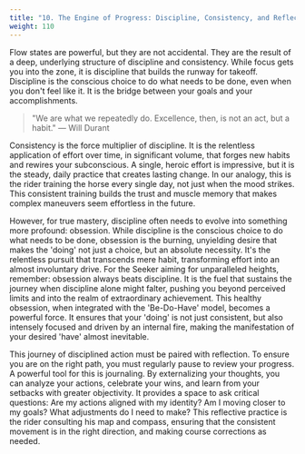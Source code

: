 ```yaml
---
title: "10. The Engine of Progress: Discipline, Consistency, and Reflection"
weight: 110
---
```


Flow states are powerful, but they are not accidental. They are the result of a deep, underlying structure of discipline and consistency. While focus gets you into the zone, it is discipline that builds the runway for takeoff. Discipline is the conscious choice to do what needs to be done, even when you don't feel like it. It is the bridge between your goals and your accomplishments.

> "We are what we repeatedly do. Excellence, then, is not an act, but a habit."
— Will Durant

Consistency is the force multiplier of discipline. It is the relentless application of effort over time, in significant volume, that forges new habits and rewires your subconscious. A single, heroic effort is impressive, but it is the steady, daily practice that creates lasting change. In our analogy, this is the rider training the horse every single day, not just when the mood strikes. This consistent training builds the trust and muscle memory that makes complex maneuvers seem effortless in the future.

However, for true mastery, discipline often needs to evolve into something more profound: obsession. While discipline is the conscious choice to do what needs to be done, obsession is the burning, unyielding desire that makes the 'doing' not just a choice, but an absolute necessity. It's the relentless pursuit that transcends mere habit, transforming effort into an almost involuntary drive. For the Seeker aiming for unparalleled heights, remember: obsession always beats discipline. It is the fuel that sustains the journey when discipline alone might falter, pushing you beyond perceived limits and into the realm of extraordinary achievement. This healthy obsession, when integrated with the 'Be-Do-Have' model, becomes a powerful force. It ensures that your 'doing' is not just consistent, but also intensely focused and driven by an internal fire, making the manifestation of your desired 'have' almost inevitable.

This journey of disciplined action must be paired with reflection. To ensure you are on the right path, you must regularly pause to review your progress. A powerful tool for this is journaling. By externalizing your thoughts, you can analyze your actions, celebrate your wins, and learn from your setbacks with greater objectivity. It provides a space to ask critical questions: Are my actions aligned with my identity? Am I moving closer to my goals? What adjustments do I need to make? This reflective practice is the rider consulting his map and compass, ensuring that the consistent movement is in the right direction, and making course corrections as needed.